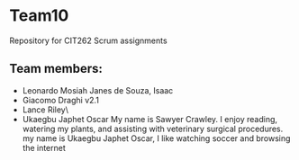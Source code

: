 # Team10
Repository for CIT262 Scrum assignments

## Team members:

 * Leonardo Mosiah Janes de Souza, Isaac
 * Giacomo Draghi v2.1
 * Lance Riley\
 * Ukaegbu Japhet Oscar
My name is Sawyer Crawley. I enjoy reading, watering my plants, and assisting with veterinary surgical procedures. 
my name is Ukaegbu Japhet Oscar, I like watching soccer and browsing the internet